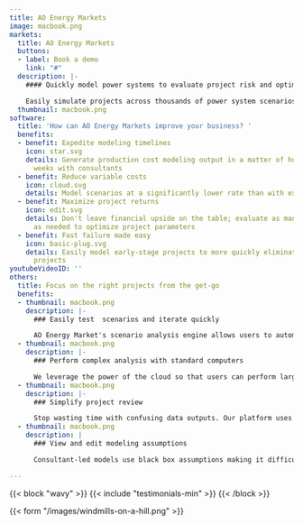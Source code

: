 ```yaml
---
title: AO Energy Markets
image: macbook.png
markets:
  title: AO Energy Markets
  buttons:
  - label: Book a demo
    link: "#"
  description: |-
    #### Quickly model power systems to evaluate project risk and optimize financial viability

    Easily simulate projects across thousands of power system scenarios to evaluate and optimize basis risk, market pricing, congestion, and overall financial upside of renewable and storage projects using the latest research in production cost, unit commitment, capacity expansion, and uncertainty modeling.
  thumbnail: macbook.png
software:
  title: 'How can AO Energy Markets improve your business? '
  benefits:
  - benefit: Expedite modeling timelines
    icon: star.svg
    details: Generate production cost modeling output in a matter of hours vs. 2-4
      weeks with consultants
  - benefit: Reduce variable costs
    icon: cloud.svg
    details: Model scenarios at a significantly lower rate than with external consultants
  - benefit: Maximize project returns
    icon: edit.svg
    details: Don't leave financial upside on the table; evaluate as many scenarios
      as needed to optimize project parameters
  - benefit: Fast failure made easy
    icon: basic-plug.svg
    details: Easily model early-stage projects to more quickly eliminate unviable
      projects
youtubeVideoID: ''
others:
  title: Focus on the right projects from the get-go
  benefits:
  - thumbnail: macbook.png
    description: |-
      ### Easily test  scenarios and iterate quickly

      AO Energy Market's scenario analysis engine allows users to automatically queue thousands of modeling scenarios with just a few clicks. After initial runs, it's easy to adjust parameters and identify the best project configuration. Consultant-provided runs only include a handful of scenario views and revised runs come with additional multi-week timelines.
  - thumbnail: macbook.png
    description: |-
      ### Perform complex analysis with standard computers

      We leverage the power of the cloud so that users can perform large-scale modeling runs with just a laptop.
  - thumbnail: macbook.png
    description: |-
      ### Simplify project review

      Stop wasting time with confusing data outputs. Our platform uses a clean interface and data visualization so that it's easy to determine how to capture financial upside and meet your project goals.
  - thumbnail: macbook.png
    description: |
      ### View and edit modeling assumptions

      Consultant-led models use black box assumptions making it difficult for developers to understand what is being analyzed and adjust parameters as needed. We use an open modeling approach so you can clearly view and augment the assumptions to better align with your team's approach.

---
```

{{< block "wavy" >}}
{{< include "testimonials-min" >}}
{{< /block >}}

{{< form "/images/windmills-on-a-hill.png" >}}